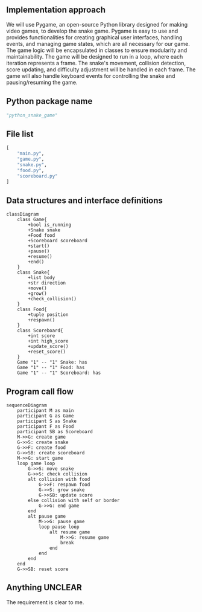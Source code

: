 ## Implementation approach
We will use Pygame, an open-source Python library designed for making video games, to develop the snake game. Pygame is easy to use and provides functionalities for creating graphical user interfaces, handling events, and managing game states, which are all necessary for our game. The game logic will be encapsulated in classes to ensure modularity and maintainability. The game will be designed to run in a loop, where each iteration represents a frame. The snake's movement, collision detection, score updating, and difficulty adjustment will be handled in each frame. The game will also handle keyboard events for controlling the snake and pausing/resuming the game.

## Python package name
```python
"python_snake_game"
```

## File list
```python
[
    "main.py",
    "game.py",
    "snake.py",
    "food.py",
    "scoreboard.py"
]
```

## Data structures and interface definitions
```mermaid
classDiagram
    class Game{
        +bool is_running
        +Snake snake
        +Food food
        +Scoreboard scoreboard
        +start()
        +pause()
        +resume()
        +end()
    }
    class Snake{
        +list body
        +str direction
        +move()
        +grow()
        +check_collision()
    }
    class Food{
        +tuple position
        +respawn()
    }
    class Scoreboard{
        +int score
        +int high_score
        +update_score()
        +reset_score()
    }
    Game "1" -- "1" Snake: has
    Game "1" -- "1" Food: has
    Game "1" -- "1" Scoreboard: has
```

## Program call flow
```mermaid
sequenceDiagram
    participant M as main
    participant G as Game
    participant S as Snake
    participant F as Food
    participant SB as Scoreboard
    M->>G: create game
    G->>S: create snake
    G->>F: create food
    G->>SB: create scoreboard
    M->>G: start game
    loop game loop
        G->>S: move snake
        G->>S: check collision
        alt collision with food
            G->>F: respawn food
            G->>S: grow snake
            G->>SB: update score
        else collision with self or border
            G->>G: end game
        end
        alt pause game
            M->>G: pause game
            loop pause loop
                alt resume game
                    M->>G: resume game
                    break
                end
            end
        end
    end
    G->>SB: reset score
```

## Anything UNCLEAR
The requirement is clear to me.